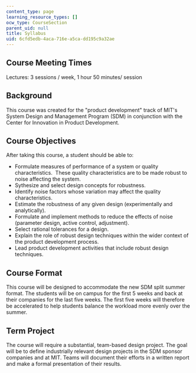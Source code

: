 ```yaml
---
content_type: page
learning_resource_types: []
ocw_type: CourseSection
parent_uid: null
title: Syllabus
uid: 6cfd5edb-4aca-716e-a5ca-dd195c9a32ae
---
```


Course Meeting Times
--------------------

Lectures: 3 sessions / week, 1 hour 50 minutes/ session

Background
----------

This course was created for the "product development" track of MIT's System Design and Management Program (SDM) in conjunction with the Center for Innovation in Product Development.

Course Objectives
-----------------

After taking this course, a student should be able to:

*   Formulate measures of performance of a system or quality characteristics.  These quality characteristics are to be made robust to noise affecting the system.
*   Sythesize and select design concepts for robustness.
*   Identify noise factors whose variation may affect the quality characteristics.
*   Estimate the robustness of any given design (experimentally and analytically).
*   Formulate and implement methods to reduce the effects of noise (parameter design, active control, adjustment).
*   Select rational tolerances for a design.
*   Explain the role of robust design techniques within the wider context of the product development process.
*   Lead product development activities that include robust design techniques.

Course Format
-------------

This course will be designed to accommodate the new SDM split summer format. The students will be on campus for the first 5 weeks and back at their companies for the last five weeks. The first five weeks will therefore be accelerated to help students balance the workload more evenly over the summer.

Term Project
------------

The course will require a substantial, team-based design project. The goal will be to define industrially relevant design projects in the SDM sponsor companies and at MIT. Teams will document their efforts in a written report and make a formal presentation of their results.